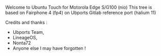 Welcome to Ubuntu Touch for Motorola Edge S/G100 (nio)
This tree is based on Fairphone 4 (fp4) on Ubports Gitlab reference port (halium 11)

Credits and thanks :
- Ubports Team,
- LineageOS,
- Nonta72
- Anyone else I may have forgotten !
